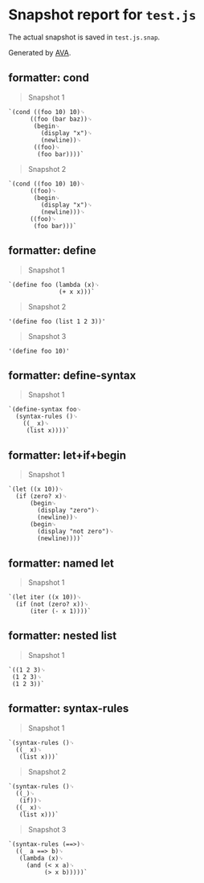 # Snapshot report for `test.js`

The actual snapshot is saved in `test.js.snap`.

Generated by [AVA](https://avajs.dev).

## formatter: cond

> Snapshot 1

    `(cond ((foo 10) 10)␊
          ((foo (bar baz))␊
           (begin␊
             (display "x")␊
             (newline))␊
           ((foo)␊
            (foo bar))))`

> Snapshot 2

    `(cond ((foo 10) 10)␊
          ((foo)␊
           (begin␊
             (display "x")␊
             (newline)))␊
          ((foo)␊
           (foo bar)))`

## formatter: define

> Snapshot 1

    `(define foo (lambda (x)␊
                  (+ x x)))`

> Snapshot 2

    '(define foo (list 1 2 3))'

> Snapshot 3

    '(define foo 10)'

## formatter: define-syntax

> Snapshot 1

    `(define-syntax foo␊
      (syntax-rules ()␊
        ((_ x)␊
         (list x))))`

## formatter: let+if+begin

> Snapshot 1

    `(let ((x 10))␊
      (if (zero? x)␊
          (begin␊
            (display "zero")␊
            (newline))␊
          (begin␊
            (display "not zero")␊
            (newline))))`

## formatter: named let

> Snapshot 1

    `(let iter ((x 10))␊
      (if (not (zero? x))␊
          (iter (- x 1))))`

## formatter: nested list

> Snapshot 1

    `((1 2 3)␊
     (1 2 3)␊
     (1 2 3))`

## formatter: syntax-rules

> Snapshot 1

    `(syntax-rules ()␊
      ((_ x)␊
       (list x)))`

> Snapshot 2

    `(syntax-rules ()␊
      ((_)␊
       (if))␊
      ((_ x)␊
       (list x)))`

> Snapshot 3

    `(syntax-rules (==>)␊
      ((_ a ==> b)␊
       (lambda (x)␊
         (and (< x a)␊
              (> x b)))))`
